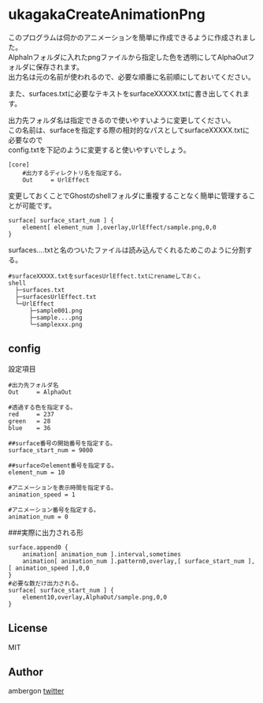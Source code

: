 # ukagakaCreateAnimationPng
このプログラムは伺かのアニメーションを簡単に作成できるように作成されました。</br>
AlphaInフォルダに入れたpngファイルから指定した色を透明にしてAlphaOutフォルダに保存されます。</br>
出力名は元の名前が使われるので、必要な順番に名前順にしておいてください。</br>

また、surfaces.txtに必要なテキストをsurfaceXXXXX.txtに書き出してくれます。


出力先フォルダ名は指定できるので使いやすいように変更してください。</br>
この名前は、surfaceを指定する際の相対的なパスとしてsurfaceXXXXX.txtに必要なので</br>
config.txtを下記のように変更すると使いやすいでしょう。</br>
```
[core]
    #出力するディレクトリ名を指定する。
    Out     = UrlEffect
```

変更しておくことでGhostのshellフォルダに重複することなく簡単に管理することが可能です。
```
surface[ surface_start_num ] {
	element[ element_num ],overlay,UrlEffect/sample.png,0,0
}
```
surfaces....txtと名のついたファイルは読み込んでくれるためこのように分割する。
```
#surfaceXXXXX.txtをsurfacesUrlEffect.txtにrenameしておく。
shell
  ├─surfaces.txt
  ├─surfacesUrlEffect.txt
  └─UrlEffect
      ├─sample001.png
      ├─sample....png
      └─samplexxx.png
```

## config
設定項目
```
#出力先フォルダ名
Out     = AlphaOut

#透過する色を指定する。
red     = 237
green   = 28
blue    = 36

##surface番号の開始番号を指定する。
surface_start_num = 9000

##surfaceのelement番号を指定する。
element_num = 10

#アニメーションを表示時間を指定する。
animation_speed = 1

#アニメーション番号を指定する。
animation_num = 0
```

###実際に出力される形
```
surface.append0 {
	animation[ animation_num ].interval,sometimes
	animation[ animation_num ].pattern0,overlay,[ surface_start_num ],[ animation_speed ],0,0
}
#必要な数だけ出力される。
surface[ surface_start_num ] {
	element10,overlay,AlphaOut/sample.png,0,0
}
```


## License
MIT

## Author
ambergon 
[twitter](https://twitter.com/Sc_lFoxGon)








